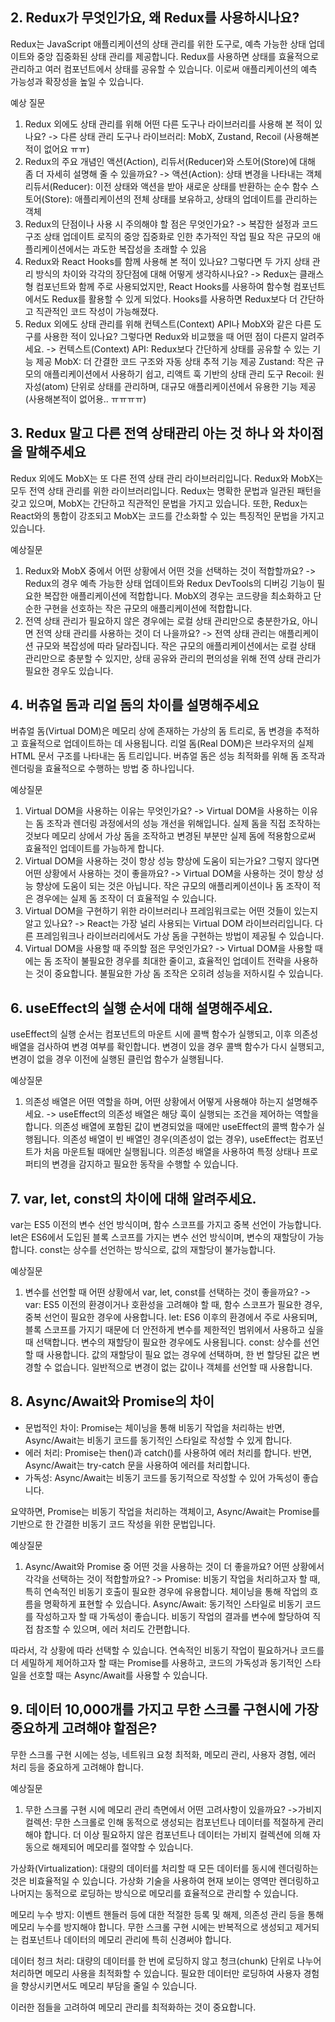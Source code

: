 ## 2. Redux가 무엇인가요, 왜 Redux를 사용하시나요?

Redux는 JavaScript 애플리케이션의 상태 관리를 위한 도구로, 예측 가능한 상태 업데이트와 중앙 집중화된 상태 관리를 제공합니다. Redux를 사용하면 상태를 효율적으로 관리하고 여러 컴포넌트에서 상태를 공유할 수 있습니다. 이로써 애플리케이션의 예측 가능성과 확장성을 높일 수 있습니다.

예상 질문

1. Redux 외에도 상태 관리를 위해 어떤 다른 도구나 라이브러리를 사용해 본 적이 있나요?
   -> 다른 상태 관리 도구나 라이브러리: MobX, Zustand, Recoil (사용해본적이 없어요 ㅠㅠ)
2. Redux의 주요 개념인 액션(Action), 리듀서(Reducer)와 스토어(Store)에 대해 좀 더 자세히 설명해 줄 수 있을까요?
   -> 액션(Action): 상태 변경을 나타내는 객체
   리듀서(Reducer): 이전 상태와 액션을 받아 새로운 상태를 반환하는 순수 함수
   스토어(Store): 애플리케이션의 전체 상태를 보유하고, 상태의 업데이트를 관리하는 객체
3. Redux의 단점이나 사용 시 주의해야 할 점은 무엇인가요?
   -> 복잡한 설정과 코드 구조
   상태 업데이트 로직의 중앙 집중화로 인한 추가적인 작업 필요
   작은 규모의 애플리케이션에서는 과도한 복잡성을 초래할 수 있음
4. Redux와 React Hooks를 함께 사용해 본 적이 있나요? 그렇다면 두 가지 상태 관리 방식의 차이와 각각의 장단점에 대해 어떻게 생각하시나요?
   -> Redux는 클래스형 컴포넌트와 함께 주로 사용되었지만, React Hooks를 사용하여 함수형 컴포넌트에서도 Redux를 활용할 수 있게 되었다.
   Hooks를 사용하면 Redux보다 더 간단하고 직관적인 코드 작성이 가능해졌다.
5. Redux 외에도 상태 관리를 위해 컨텍스트(Context) API나 MobX와 같은 다른 도구를 사용한 적이 있나요? 그렇다면 Redux와 비교했을 때 어떤 점이 다른지 알려주세요.
   -> 컨텍스트(Context) API: Redux보다 간단하게 상태를 공유할 수 있는 기능 제공
   MobX: 더 간결한 코드 구조와 자동 상태 추적 기능 제공
   Zustand: 작은 규모의 애플리케이션에서 사용하기 쉽고, 리액트 훅 기반의 상태 관리 도구
   Recoil: 원자성(atom) 단위로 상태를 관리하며, 대규모 애플리케이션에서 유용한 기능 제공
   (사용해본적이 없어용.. ㅠㅠㅠㅠ)

## 3. Redux 말고 다른 전역 상태관리 아는 것 하나 와 차이점을 말해주세요

Redux 외에도 MobX는 또 다른 전역 상태 관리 라이브러리입니다.
Redux와 MobX는 모두 전역 상태 관리를 위한 라이브러리입니다. Redux는 명확한 문법과 일관된 패턴을 갖고 있으며, MobX는 간단하고 직관적인 문법을 가지고 있습니다. 또한, Redux는 React와의 통합이 강조되고 MobX는 코드를 간소화할 수 있는 특징적인 문법을 가지고 있습니다.

예상질문

1. Redux와 MobX 중에서 어떤 상황에서 어떤 것을 선택하는 것이 적합할까요?
   -> Redux의 경우 예측 가능한 상태 업데이트와 Redux DevTools의 디버깅 기능이 필요한 복잡한 애플리케이션에 적합합니다.
   MobX의 경우는 코드량을 최소화하고 단순한 구현을 선호하는 작은 규모의 애플리케이션에 적합합니다.
2. 전역 상태 관리가 필요하지 않은 경우에는 로컬 상태 관리만으로 충분한가요, 아니면 전역 상태 관리를 사용하는 것이 더 나을까요?
   -> 전역 상태 관리는 애플리케이션 규모와 복잡성에 따라 달라집니다. 작은 규모의 애플리케이션에서는 로컬 상태 관리만으로 충분할 수 있지만, 상태 공유와 관리의 편의성을 위해 전역 상태 관리가 필요한 경우도 있습니다.

## 4. 버츄얼 돔과 리얼 돔의 차이를 설명해주세요

버츄얼 돔(Virtual DOM)은 메모리 상에 존재하는 가상의 돔 트리로, 돔 변경을 추적하고 효율적으로 업데이트하는 데 사용됩니다. 리얼 돔(Real DOM)은 브라우저의 실제 HTML 문서 구조를 나타내는 돔 트리입니다. 버츄얼 돔은 성능 최적화를 위해 돔 조작과 렌더링을 효율적으로 수행하는 방법 중 하나입니다.

예상질문

1. Virtual DOM을 사용하는 이유는 무엇인가요?
   -> Virtual DOM을 사용하는 이유는 돔 조작과 렌더링 과정에서의 성능 개선을 위해입니다. 실제 돔을 직접 조작하는 것보다 메모리 상에서 가상 돔을 조작하고 변경된 부분만 실제 돔에 적용함으로써 효율적인 업데이트를 가능하게 합니다.
2. Virtual DOM을 사용하는 것이 항상 성능 향상에 도움이 되는가요? 그렇지 않다면 어떤 상황에서 사용하는 것이 좋을까요?
   -> Virtual DOM을 사용하는 것이 항상 성능 향상에 도움이 되는 것은 아닙니다. 작은 규모의 애플리케이션이나 돔 조작이 적은 경우에는 실제 돔 조작이 더 효율적일 수 있습니다.
3. Virtual DOM을 구현하기 위한 라이브러리나 프레임워크로는 어떤 것들이 있는지 알고 있나요?
   -> React는 가장 널리 사용되는 Virtual DOM 라이브러리입니다. 다른 프레임워크나 라이브러리에서도 가상 돔을 구현하는 방법이 제공될 수 있습니다.
4. Virtual DOM을 사용할 때 주의할 점은 무엇인가요?
   -> Virtual DOM을 사용할 때에는 돔 조작이 불필요한 경우를 최대한 줄이고, 효율적인 업데이트 전략을 사용하는 것이 중요합니다. 불필요한 가상 돔 조작은 오히려 성능을 저하시킬 수 있습니다.

## 6. useEffect의 실행 순서에 대해 설명해주세요.

useEffect의 실행 순서는 컴포넌트의 마운트 시에 콜백 함수가 실행되고, 이후 의존성 배열을 검사하여 변경 여부를 확인합니다. 변경이 있을 경우 콜백 함수가 다시 실행되고, 변경이 없을 경우 이전에 실행된 클린업 함수가 실행됩니다.

예상질문

1. 의존성 배열은 어떤 역할을 하며, 어떤 상황에서 어떻게 사용해야 하는지 설명해주세요.
   -> useEffect의 의존성 배열은 해당 훅이 실행되는 조건을 제어하는 역할을 합니다. 의존성 배열에 포함된 값이 변경되었을 때에만 useEffect의 콜백 함수가 실행됩니다. 의존성 배열이 빈 배열인 경우(의존성이 없는 경우), useEffect는 컴포넌트가 처음 마운트될 때에만 실행됩니다. 의존성 배열을 사용하여 특정 상태나 프로퍼티의 변경을 감지하고 필요한 동작을 수행할 수 있습니다.

## 7. var, let, const의 차이에 대해 알려주세요.

var는 ES5 이전의 변수 선언 방식이며, 함수 스코프를 가지고 중복 선언이 가능합니다. let은 ES6에서 도입된 블록 스코프를 가지는 변수 선언 방식이며, 변수의 재할당이 가능합니다. const는 상수를 선언하는 방식으로, 값의 재할당이 불가능합니다.

예상질문

1. 변수를 선언할 때 어떤 상황에서 var, let, const를 선택하는 것이 좋을까요?
   -> var: ES5 이전의 환경이거나 호환성을 고려해야 할 때, 함수 스코프가 필요한 경우, 중복 선언이 필요한 경우에 사용합니다.
   let: ES6 이후의 환경에서 주로 사용되며, 블록 스코프를 가지기 때문에 더 안전하게 변수를 제한적인 범위에서 사용하고 싶을 때 선택합니다. 변수의 재할당이 필요한 경우에도 사용됩니다.
   const: 상수를 선언할 때 사용합니다. 값의 재할당이 필요 없는 경우에 선택하며, 한 번 할당된 값은 변경할 수 없습니다. 일반적으로 변경이 없는 값이나 객체를 선언할 때 사용합니다.

## 8. Async/Await와 Promise의 차이

- 문법적인 차이: Promise는 체이닝을 통해 비동기 작업을 처리하는 반면, Async/Await는 비동기 코드를 동기적인 스타일로 작성할 수 있게 합니다.
- 에러 처리: Promise는 then()과 catch()를 사용하여 에러 처리를 합니다. 반면, Async/Await는 try-catch 문을 사용하여 에러를 처리합니다.
- 가독성: Async/Await는 비동기 코드를 동기적으로 작성할 수 있어 가독성이 좋습니다.

요약하면, Promise는 비동기 작업을 처리하는 객체이고, Async/Await는 Promise를 기반으로 한 간결한 비동기 코드 작성을 위한 문법입니다.

예상질문

1. Async/Await와 Promise 중 어떤 것을 사용하는 것이 더 좋을까요? 어떤 상황에서 각각을 선택하는 것이 적합할까요?
   -> Promise: 비동기 작업을 처리하고자 할 때, 특히 연속적인 비동기 호출이 필요한 경우에 유용합니다. 체이닝을 통해 작업의 흐름을 명확하게 표현할 수 있습니다.
   Async/Await: 동기적인 스타일로 비동기 코드를 작성하고자 할 때 가독성이 좋습니다. 비동기 작업의 결과를 변수에 할당하여 직접 참조할 수 있으며, 에러 처리도 간편합니다.

따라서, 각 상황에 따라 선택할 수 있습니다. 연속적인 비동기 작업이 필요하거나 코드를 더 세밀하게 제어하고자 할 때는 Promise를 사용하고, 코드의 가독성과 동기적인 스타일을 선호할 때는 Async/Await를 사용할 수 있습니다.

## 9. 데이터 10,000개를 가지고 무한 스크롤 구현시에 가장 중요하게 고려해야 할점은?

무한 스크롤 구현 시에는 성능, 네트워크 요청 최적화, 메모리 관리, 사용자 경험, 에러 처리 등을 중요하게 고려해야 합니다.

예상질문

1. 무한 스크롤 구현 시에 메모리 관리 측면에서 어떤 고려사항이 있을까요?
   ->가비지 컬렉션: 무한 스크롤로 인해 동적으로 생성되는 컴포넌트나 데이터를 적절하게 관리해야 합니다. 더 이상 필요하지 않은 컴포넌트나 데이터는 가비지 컬렉션에 의해 자동으로 해제되어 메모리를 절약할 수 있습니다.

가상화(Virtualization): 대량의 데이터를 처리할 때 모든 데이터를 동시에 렌더링하는 것은 비효율적일 수 있습니다. 가상화 기술을 사용하여 현재 보이는 영역만 렌더링하고 나머지는 동적으로 로딩하는 방식으로 메모리를 효율적으로 관리할 수 있습니다.

메모리 누수 방지: 이벤트 핸들러 등에 대한 적절한 등록 및 해제, 의존성 관리 등을 통해 메모리 누수를 방지해야 합니다. 무한 스크롤 구현 시에는 반복적으로 생성되고 제거되는 컴포넌트나 데이터의 메모리 관리에 특히 신경써야 합니다.

데이터 청크 처리: 대량의 데이터를 한 번에 로딩하지 않고 청크(chunk) 단위로 나누어 처리하면 메모리 사용을 최적화할 수 있습니다. 필요한 데이터만 로딩하여 사용자 경험을 향상시키면서도 메모리 부담을 줄일 수 있습니다.

이러한 점들을 고려하여 메모리 관리를 최적화하는 것이 중요합니다.
